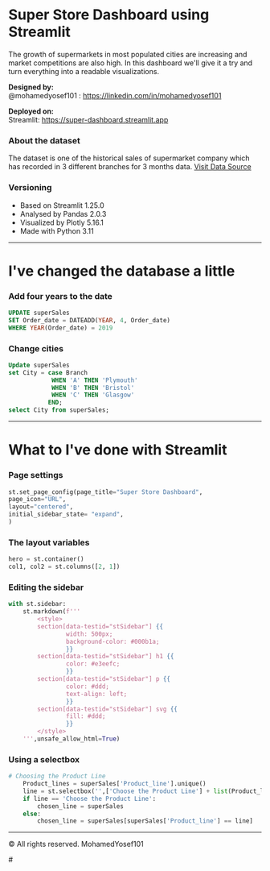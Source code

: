 # Super Store Dashboard using Streamlit
The growth of supermarkets in most populated cities are increasing and market competitions are also high. In this dashboard we'll give it a try and turn everything into a readable visualizations.

**Designed by:**
 <br>@mohamedyosef101 : https://linkedin.com/in/mohamedyosef101
 <br>
 
 **Deployed on:**
 <br> Streamlit: https://super-dashboard.streamlit.app

### About the dataset
The dataset is one of the historical sales of supermarket company which has recorded in 3 different branches for 3 months data.
[Visit Data Source](https://www.kaggle.com/datasets/aungpyaeap/supermarket-sales)


### Versioning
- Based on Streamlit 1.25.0
- Analysed by Pandas 2.0.3
- Visualized by Plotly 5.16.1
- Made with Python 3.11

<hr>

# I've changed the database a little

### **Add four years to the date**

```sql
UPDATE superSales
SET Order_date = DATEADD(YEAR, 4, Order_date)
WHERE YEAR(Order_date) = 2019
```

### **Change cities**

```sql
Update superSales
set City = case Branch
			WHEN 'A' THEN 'Plymouth'
            WHEN 'B' THEN 'Bristol'
            WHEN 'C' THEN 'Glasgow'
           END;
select City from superSales;
```

<hr>

# What to I've done with Streamlit
### Page settings

```python
st.set_page_config(page_title="Super Store Dashboard", 
page_icon="URL",
layout="centered",
initial_sidebar_state= "expand",
)
```

### The layout variables

```python
hero = st.container()
col1, col2 = st.columns([2, 1])
```

### Editing the sidebar

```python
with st.sidebar:
    st.markdown(f'''
        <style>
        section[data-testid="stSidebar"] {{
                width: 500px;
                background-color: #000b1a;
                }}
        section[data-testid="stSidebar"] h1 {{
                color: #e3eefc;
                }}
        section[data-testid="stSidebar"] p {{
                color: #ddd;
                text-align: left;
                }}
        section[data-testid="stSidebar"] svg {{
                fill: #ddd;
                }}
        </style>
    ''',unsafe_allow_html=True)
```

### Using a selectbox

```python
# Choosing the Product Line
    Product_lines = superSales['Product_line'].unique()
    line = st.selectbox('',['Choose the Product Line'] + list(Product_lines))
    if line == 'Choose the Product Line':
        chosen_line = superSales
    else:
        chosen_line = superSales[superSales['Product_line'] == line]
```
<div></div>

<hr>

<p>&copy; All rights reserved. MohamedYosef101</p>#
